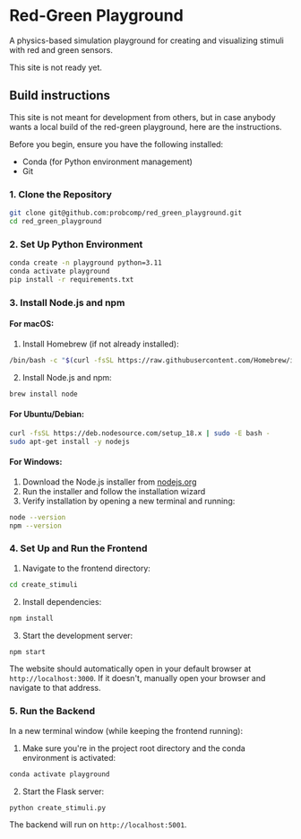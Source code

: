 # Red-Green Playground

A physics-based simulation playground for creating and visualizing stimuli with red and green sensors.

This site is not ready yet.

## Build instructions
This site is not meant for development from others, but in case anybody wants a 
local build of the red-green playground, here are the instructions.

Before you begin, ensure you have the following installed:
- Conda (for Python environment management)
- Git

### 1. Clone the Repository
```bash
git clone git@github.com:probcomp/red_green_playground.git
cd red_green_playground
```

### 2. Set Up Python Environment
```bash
conda create -n playground python=3.11
conda activate playground
pip install -r requirements.txt
```

### 3. Install Node.js and npm

#### For macOS:
1. Install Homebrew (if not already installed):
```bash
/bin/bash -c "$(curl -fsSL https://raw.githubusercontent.com/Homebrew/install/HEAD/install.sh)"
```

2. Install Node.js and npm:
```bash
brew install node
```

#### For Ubuntu/Debian:
```bash
curl -fsSL https://deb.nodesource.com/setup_18.x | sudo -E bash -
sudo apt-get install -y nodejs
```

#### For Windows:
1. Download the Node.js installer from [nodejs.org](https://nodejs.org/)
2. Run the installer and follow the installation wizard
3. Verify installation by opening a new terminal and running:
```bash
node --version
npm --version
```

### 4. Set Up and Run the Frontend

1. Navigate to the frontend directory:
```bash
cd create_stimuli
```

2. Install dependencies:
```bash
npm install
```

3. Start the development server:
```bash
npm start
```

The website should automatically open in your default browser at `http://localhost:3000`. If it doesn't, manually open your browser and navigate to that address.

### 5. Run the Backend

In a new terminal window (while keeping the frontend running):

1. Make sure you're in the project root directory and the conda environment is activated:
```bash
conda activate playground
```

2. Start the Flask server:
```bash
python create_stimuli.py
```

The backend will run on `http://localhost:5001`.